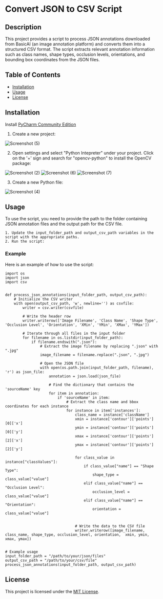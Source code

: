 
# Convert JSON to CSV Script
## Description
This project provides a script to process JSON annotations downloaded from BasicAI (an image annotation platform) and converts them into a structured CSV format. The script extracts relevant annotation information such as class names, shape types, occlusion levels, orientations, and bounding box coordinates from the JSON files.

## Table of Contents
- [Installation](#installation)
- [Usage](#usage)
- [License](#license)

## Installation
Install [PyCharm Community Edition](https://www.jetbrains.com/pycharm/download/?section=windows)


1. Create a new project:

![Screenshot (5)](https://github.com/user-attachments/assets/505ebcc0-a23f-41de-8e75-bd82759452ce)


2. Open settings and select "Python Intepreter" under your project. Click on the '+' sign and search for "opencv-python" to install the OpenCV package:

![Screenshot (2)](https://github.com/user-attachments/assets/1bc46e42-2b96-404d-8a32-f3347c3db87d)
![Screenshot (6)](https://github.com/user-attachments/assets/a913794f-e252-47f4-84ee-5599aa880fb0)
![Screenshot (7)](https://github.com/user-attachments/assets/18c56eba-8351-470a-b263-fdf4a6077608)

3. Create a new Python file:

![Screenshot (4)](https://github.com/user-attachments/assets/7344ef74-ca51-4d8e-be36-91933edf2906)

## Usage
To use the script, you need to provide the path to the folder containing JSON annotation files and the output path for the CSV file.

    1. Update the input_folder_path and output_csv_path variables in the script with the appropriate paths.
    2. Run the script:

### Example
Here is an example of how to use the script:

    import os
    import json
    import csv


    def process_json_annotations(input_folder_path, output_csv_path):
        # Initialize the CSV writer
        with open(output_csv_path, 'w', newline='') as csvfile:
            writer = csv.writer(csvfile)

            # Write the header row
            writer.writerow(['Image Filename', 'Class Name', 'Shape Type', 'Occlusion Level', 'Orientation', 'XMin', 'YMin', 'XMax', 'YMax'])

            # Iterate through all files in the input folder
            for filename in os.listdir(input_folder_path):
                if filename.endswith(".json"):
                    # Extract the image filename by replacing ".json" with ".jpg"
                    image_filename = filename.replace(".json", ".jpg")

                    # Open the JSON file
                    with open(os.path.join(input_folder_path, filename), 'r') as json_file:
                        annotation = json.load(json_file)

                        # Find the dictionary that contains the 'sourceName' key
                        for item in annotation:
                            if 'sourceName' in item:
                                # Extract the class name and bbox coordinates for each instance
                                for instance in item['instances']:
                                    class_name = instance['className']
                                    xmin = instance['contour']['points'][0]['x']
                                    ymin = instance['contour']['points'][0]['y']
                                    xmax = instance['contour']['points'][2]['x']
                                    ymax = instance['contour']['points'][2]['y']

                                    for class_value in instance["classValues"]:
                                        if class_value["name"] == "Shape Type":
                                            shape_type = class_value["value"]
                                        elif class_value["name"] == "Occlusion Level":
                                            occlusion_level = class_value["value"]
                                        elif class_value["name"] == "Orientation":
                                            orientation = class_value["value"]


                                    # Write the data to the CSV file
                                    writer.writerow([image_filename, class_name, shape_type, occlusion_level, orientation,  xmin, ymin, xmax, ymax])


    # Example usage
    input_folder_path = "/path/to/your/json/files"
    output_csv_path = "/path/to/your/csv/file"
    process_json_annotations(input_folder_path, output_csv_path)

## License
This project is licensed under the [MIT License](https://www.mit.edu/~amini/LICENSE.md).



